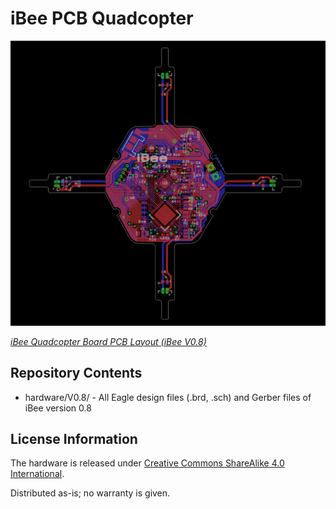 iBee PCB Quadcopter
========================

![iBee Board V0.8](hardware/V0.8/ibee-v0.8.png)

[*iBee Quadcopter Board PCB Layout (iBee V0.8)*](https://www.jackslab.org/)


Repository Contents
-------------------
* hardware/V0.8/ - All Eagle design files (.brd, .sch) and Gerber files of iBee version 0.8


License Information
-------------------
The hardware is released under [Creative Commons ShareAlike 4.0 International](https://creativecommons.org/licenses/by-sa/4.0/).

Distributed as-is; no warranty is given.

